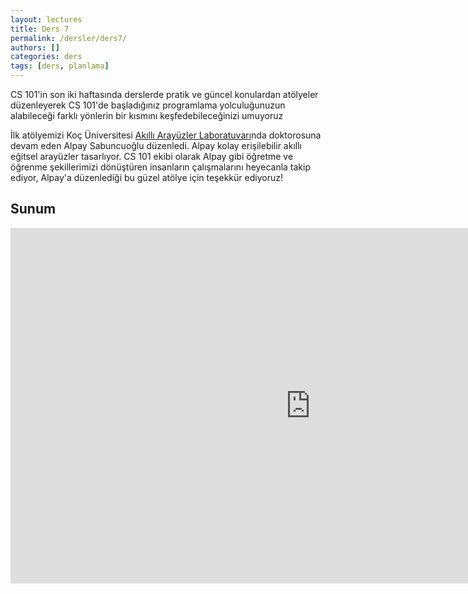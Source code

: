 ```yaml
---
layout: lectures
title: Ders 7
permalink: /dersler/ders7/
authors: []
categories: ders
tags: [ders, planlama]
---
```


CS 101'in son iki haftasında derslerde pratik ve güncel konulardan atölyeler düzenleyerek CS 101'de başladığınız programlama yolculuğunuzun alabileceği farklı yönlerin bir kısmını keşfedebileceğinizi umuyoruz 


İlk atölyemizi Koç Üniversitesi <a href="http://iui.ku.edu.tr/">Akıllı Arayüzler Laboratuvarı</a>nda doktorosuna devam eden Alpay Sabuncuoğlu düzenledi. Alpay kolay erişilebilir akıllı eğitsel arayüzler tasarlıyor. CS 101 ekibi olarak Alpay gibi öğretme ve öğrenme şekillerimizi dönüştüren insanların çalışmalarını heyecanla takip ediyor, Alpay'a düzenlediği bu güzel atölye için teşekkür ediyoruz!

## Sunum
<iframe src="https://docs.google.com/presentation/d/e/2PACX-1vTCYgmhmoqfhH5aaGs15DeZbENE8oHhdpZByr0dfHbhFuVhtp54NMi7Kfzjg0Y--Jgs_YJhNJQqzg0y/embed?start=false&loop=false&delayms=3000" frameborder="0" width="960" height="569" allowfullscreen="true" mozallowfullscreen="true" webkitallowfullscreen="true"></iframe>
